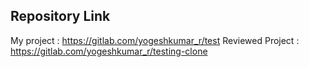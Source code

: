 ## Repository Link

My project : https://gitlab.com/yogeshkumar_r/test
Reviewed Project : https://gitlab.com/yogeshkumar_r/testing-clone
